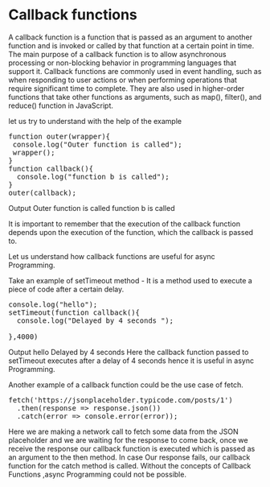 # Callback functions

A callback function is a function that is passed as an argument to another function and is invoked or called by that function at a certain point in time. The main purpose of a callback function is to allow asynchronous processing or non-blocking behavior in programming languages that support it. Callback functions are commonly used in event handling, such as when responding to user actions or when performing operations that require significant time to complete. They are also used in higher-order functions that take other functions as arguments, such as map(), filter(), and reduce() function in JavaScript.

let us try to understand with the help of the example 

<pre>
function outer(wrapper){
 console.log("Outer function is called");
 wrapper();
}
function callback(){
  console.log("function b is called");
}
outer(callback);
</pre>

Output
Outer function is called
function b is called
 

It is important to remember that the execution of the callback function depends upon the execution of the function, which the callback is passed to.

Let us understand how callback functions are useful for async Programming.

Take an example of setTimeout method  - It is a method used to execute a piece of code after a certain delay.

<pre>
console.log("hello");
setTimeout(function callback(){
  console.log("Delayed by 4 seconds ");
​
},4000)
</pre>
Output
hello
Delayed by 4 seconds 
Here the callback function passed to setTimeout executes after a delay of 4 seconds hence it is useful in async Programming.

Another example of a callback function could be the use case of fetch.

<pre>
fetch('https://jsonplaceholder.typicode.com/posts/1')
  .then(response => response.json())
  .catch(error => console.error(error));
</pre>

Here we are making a network call to fetch some data from the JSON placeholder and we are waiting for the response to come back, once we receive the response our callback function is executed which is passed as an argument to the then method. In case Our response fails, our callback function for the catch method is called.
Without the concepts of Callback Functions ,async Programming could not be possible.